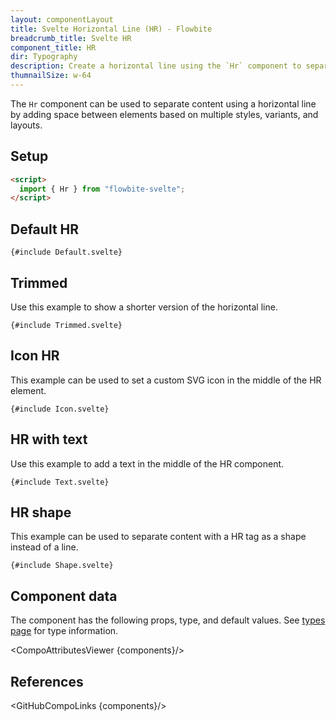 ```yaml
---
layout: componentLayout
title: Svelte Horizontal Line (HR) - Flowbite
breadcrumb_title: Svelte HR
component_title: HR
dir: Typography
description: Create a horizontal line using the `Hr` component to separate content such as paragraphs, blockquotes, and other elements
thumnailSize: w-64
---
```


<script>
  import { CompoAttributesViewer, GitHubCompoLinks, toKebabCase } from '../../utils'
  import { A } from '$lib';

  const components = 'Hr'
</script>

The `Hr` component can be used to separate content using a horizontal line by adding space between elements based on multiple styles, variants, and layouts.

## Setup

```html
<script>
  import { Hr } from "flowbite-svelte";
</script>
```

## Default HR

```svelte example
{#include Default.svelte}
```

## Trimmed

Use this example to show a shorter version of the horizontal line.

```svelte example
{#include Trimmed.svelte}
```

## Icon HR

This example can be used to set a custom SVG icon in the middle of the HR element.

```svelte example
{#include Icon.svelte}
```

## HR with text

Use this example to add a text in the middle of the HR component.

```svelte example
{#include Text.svelte}
```

## HR shape

This example can be used to separate content with a HR tag as a shape instead of a line.

```svelte example
{#include Shape.svelte}
```

## Component data

The component has the following props, type, and default values. See [types page](/docs/pages/typescript) for type information.

<CompoAttributesViewer {components}/>

## References

<GitHubCompoLinks {components}/>
